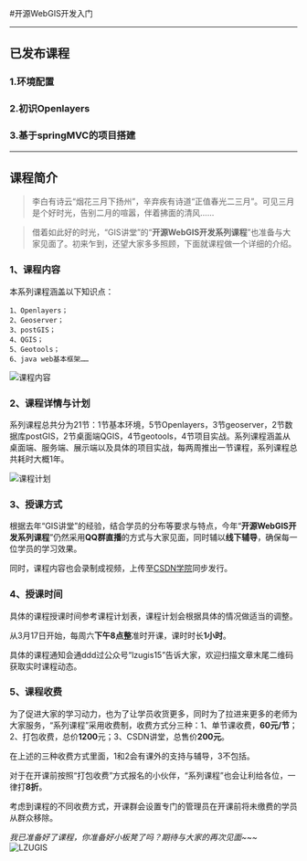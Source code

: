 #开源WebGIS开发入门

---
## 已发布课程

### 1.环境配置

### 2.初识Openlayers

### 3.基于springMVC的项目搭建


---
## 课程简介
 >李白有诗云“烟花三月下扬州”，辛弃疾有诗道“正值春光二三月”。可见三月是个好时光，告别二月的喧嚣，伴着拂面的清风……

>借着如此好的时光，“GIS讲堂”的“**开源WebGIS开发系列课程**”也准备与大家见面了。初来乍到，还望大家多多照顾，下面就课程做一个详细的介绍。

### 1、课程内容
本系列课程涵盖以下知识点：
```
1、Openlayers；
2、Geoserver；
3、postGIS；
4、QGIS；
5、Geotools；
6、java web基本框架……
```
![课程内容](https://upload-images.jianshu.io/upload_images/6826673-64959906fb645247.png?imageMogr2/auto-orient/strip%7CimageView2/2/w/1240)

### 2、课程详情与计划
系列课程总共分为21节：1节基本环境，5节Openlayers，3节geoserver，2节数据库postGIS，2节桌面端QGIS，4节geotools，4节项目实战。系列课程涵盖从桌面端、服务端、展示端以及具体的项目实战，每两周推出一节课程，系列课程总共耗时大概1年。

![课程计划](https://upload-images.jianshu.io/upload_images/6826673-148679892be258c6.png?imageMogr2/auto-orient/strip%7CimageView2/2/w/1240)

### 3、授课方式
根据去年“GIS讲堂”的经验，结合学员的分布等要求与特点，今年“**开源WebGIS开发系列课程**”仍然采用**QQ群直播**的方式与大家见面，同时辅以**线下辅导**，确保每一位学员的学习效果。

同时，课程内容也会录制成视频，上传至[CSDN学院](https://edu.csdn.net/lecturer/course_list)同步发行。

### 4、授课时间
具体的课程授课时间参考课程计划表，课程计划会根据具体的情况做适当的调整。

从3月17日开始，每周六**下午8点整**准时开课，课时时长**1小时**。

具体的课程通知会通ddd过公众号“lzugis15”告诉大家，欢迎扫描文章末尾二维码获取实时课程动态。

### 5、课程收费
为了促进大家的学习动力，也为了让学员收货更多，同时为了拉进来更多的老师为大家服务，“系列课程”采用收费制，收费方式分三种：1、单节课收费，**60元/节**；2、打包收费，总价**1200**元；3、CSDN讲堂，总售价**200元**。

在上述的三种收费方式里面，1和2会有课外的支持与辅导，3不包括。

对于在开课前按照“打包收费”方式报名的小伙伴，“系列课程”也会让利给各位，一律打**8折**。

考虑到课程的不同收费方式，开课群会设置专门的管理员在开课前将未缴费的学员从群众移除。

*我已准备好了课程，你准备好小板凳了吗？期待与大家的再次见面~~~*
![LZUGIS](http://upload-images.jianshu.io/upload_images/6826673-2444696a78e7b7b8?imageMogr2/auto-orient/strip%7CimageView2/2/w/1240)